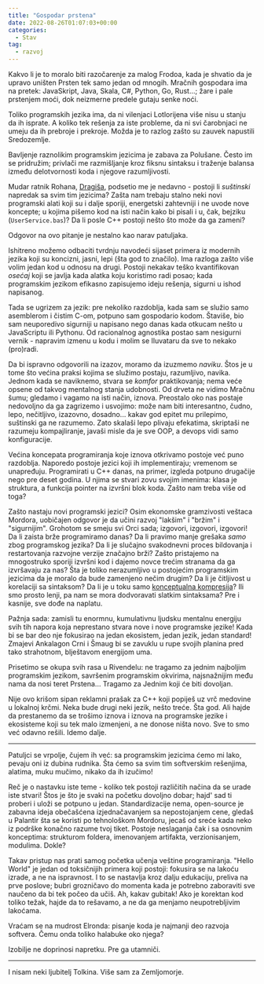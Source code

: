 ```yaml
---
title: "Gospodar prstena"
date: 2022-08-26T01:07:03+00:00
categories:
  - Stav
tag:
  - razvoj
---
```


Kakvo li je to moralo biti razočarenje za malog Frodoa, kada je shvatio da je upravo uništen Prsten tek samo jedan od mnogih. Mračnih gospodara ima na pretek: JavaSkript, Java, Skala, C#, Python, Go, Rust...;  žare i pale prstenjem moći, dok neizmerne predele gutaju senke noći.

<!--more-->

Toliko programskih jezika ima, da ni vilenjaci Lotlorijena više nisu u stanju da ih isprate. A koliko tek rešenja za iste probleme, da ni svi čarobnjaci ne umeju da ih prebroje i prekroje. Možda je to razlog zašto su zauvek napustili Sredozemlje.

Bavljenje raznolikim programskim jezicima je zabava za Polušane. Često im se pridružim; privlači me razmišljanje kroz fiksnu sintaksu i traženje balansa između delotvornosti koda i njegove razumljivosti.

Mudar ratnik Rohana, [Dragiša](https://www.linkedin.com/in/dragisarakic/), podsetio me je nedavno - postoji li _suštinski_ napredak sa svim tim jezicima? Zašta nam trebaju stalno neki novi programski alati koji su i dalje sporiji, energetski zahtevniji i ne uvode nove koncepte; u kojima pišemo kod na isti način kako bi pisali i u, čak, bejziku (`UserService.bas`)? Da li posle C\++ postoji nešto što može da ga zameni?

Odgovor na ovo pitanje je nestalno kao narav patuljaka.

Ishitreno možemo odbaciti tvrdnju navodeći sijaset primera iz modernih jezika koji su koncizni, jasni, lepi (šta god to značilo). Ima razloga zašto više volim jedan kod u odnosu na drugi. Postoji nekakav teško kvantifikovan _osećaj_ koji se javlja kada alatka koju koristimo radi posao; kada programskim jezikom efikasno zapisujemo ideju rešenja, sigurni u ishod napisanog.

Tada se ugrizem za jezik: pre nekoliko razdoblja, kada sam se služio samo asemblerom i čistim C-om, potpuno sam gospodario kodom. Štaviše, bio sam neuporedivo sigurniji u napisano nego danas kada otkucam nešto u JavaScriptu ili Pythonu. Od racionalnog agnostika postao sam nesigurni vernik - napravim izmenu u kodu i molim se Iluvataru da sve to nekako (pro)radi.

Da bi ispravno odgovorili na izazov, moramo da izuzmemo _naviku_. Štos je u tome što većina praksi kojima se služimo postaju, razumljivo, navika. Jednom kada se naviknemo, stvara se _komfor_ praktikovanja; nema veće opsene od takvog mentalnog stanja udobnosti. Od drveta ne vidimo Mračnu šumu;  gledamo i vagamo na isti način, iznova. Preostalo oko nas postaje nedovoljno da ga zagrizemo i usvojimo: može nam biti interesantno, čudno, lepo, nečitljivo, izazovno, dosadno... kakav god epitet mu prilepimo, suštinski ga ne razumemo. Zato skalaši lepo plivaju efekatima, skriptaši ne razumeju kompajliranje, javaši misle da je sve OOP, a devops vidi samo konfiguracije.

Većina koncepata programiranja koje iznova otkrivamo postoje već puno razdoblja. Naporedo postoje jezici koji ih implementiraju; vremenom se unapređuju. Programirati u C\++ danas, na primer, izgleda potpuno drugačije nego pre deset godina. U njima se stvari zovu svojim imenima: klasa je struktura, a funkcija pointer na izvršni blok koda. Zašto nam treba više od toga?

Zašto nastaju novi programski jezici? Osim ekonomske gramzivosti veštaca Mordora, uobičajen odgovor je da učini razvoj "lakšim" i "bržim" i "sigurnijim". Grohotom se smeju svi Orci sada; izgovori, izgovori, izgovori! Da li zaista brže programiramo danas? Da li pravimo manje grešaka _samo_ zbog programskog jezika? Da li je slučajno svakodnevni proces bildovanja i restartovanja razvojne verzije značajno brži? Zašto pristajemo na mnogostruko sporiji izvršni kod i dajemo novce trećim stranama da ga izvršavaju za nas? Šta je toliko nerazumljivo u postojećim programskim jezicima da je moralo da bude zamenjeno nečim drugim? Da li je čitljivost u korelaciji sa sintaksom? Da li je u toku samo [konceptualna kompresija](https://oblac.rs/konceptualna-kompresija/)? Ili smo prosto lenji, pa nam se mora dodvoravati slatkim sintaksama? Pre i kasnije, sve dođe na naplatu.

Pažnja sada: zamisli tu enormnu, kumulativnu ljudsku mentalnu energiju svih tih napora koja neprestano stvara nove i nove programske jezike! Kada bi se bar deo nje fokusirao na jedan ekosistem, jedan jezik, jedan standard! Zmajevi Ankalagon Crni i Šmaug bi se zavuklu u rupe svojih planina pred tako strahotnom, blještavom energijom uma.

Prisetimo se okupa svih rasa u Rivendelu: ne tragamo za jednim najboljim programskim jezikom, savršenim programskim okvirima, najsnažnijim među nama da nosi teret Prstena... Tragamo za Jednim koji će biti dovoljan.

Nije ovo krišom sipan reklamni prašak za C\++ koji popiješ uz vrč medovine u lokalnoj krčmi. Neka bude drugi neki jezik, nešto treće. Šta god. Ali hajde da prestanemo da se trošimo iznova i iznova na programske jezike i ekosisteme koji su tek malo izmenjeni, a ne donose ništa novo. Sve to smo već odavno rešili. Idemo dalje.

----

Patuljci se vrpolje, čujem ih već: sa programskim jezicima ćemo mi lako, pevaju oni iz dubina rudnika. Šta ćemo sa svim tim softverskim rešenjima, alatima, muku mučimo, nikako da ih izučimo!

Reč je o nastavku iste teme - koliko tek postoji različitih načina da se urade iste stvari! Štos je što je svaki na početku dovoljno dobar; hajd' sad ti proberi i uloži se potpuno u jedan. Standardizacije nema, open-source je zabavna ideja obečašćena izjednačavanjem sa nepostojanjem cene, gledaš u Palantir šta se koristi po tehnološkom Mordoru, jecaš od sreće kada neko iz podrške konačno razume tvoj tiket. Postoje neslaganja čak i sa osnovnim konceptima: strukturom foldera, imenovanjem artifakta, verzionisanjem, modulima. Dokle?

Takav pristup nas prati samog početka učenja veštine programiranja. "Hello World" je jedan od toksičnijih primera koji postoji: fokusira se na lakoću izrade, a ne na ispravnost. I to se nastavlja kroz dalju edukaciju, preliva na prve poslove; bubri grozničavo do momenta kada je potrebno zaboraviti sve naučeno da bi tek počeo da učiš. Ah, kakav gubitak! Ako je korektan kod toliko težak, hajde da to rešavamo, a ne da ga menjamo neupotrebljivim lakoćama.

Vraćam se na mudrost Elronda: pisanje koda je najmanji deo razvoja softvera. Čemu onda toliko halabuke oko njega?

Izobilje ne doprinosi napretku. Pre ga utamniči.

---

I nisam neki ljubitelj Tolkina. Više sam za Zemljomorje.